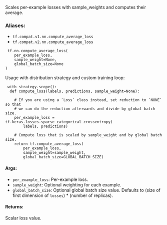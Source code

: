 
Scales per-example losses with sample_weights and computes their average.
### Aliases:
- `tf.compat.v1.nn.compute_average_loss`
- `tf.compat.v2.nn.compute_average_loss`

```
 tf.nn.compute_average_loss(
    per_example_loss,
    sample_weight=None,
    global_batch_size=None
)
```

Usage with distribution strategy and custom training loop:

```
 with strategy.scope():
  def compute_loss(labels, predictions, sample_weight=None):

    # If you are using a `Loss` class instead, set reduction to `NONE` so that
    # we can do the reduction afterwards and divide by global batch size.
    per_example_loss = tf.keras.losses.sparse_categorical_crossentropy(
        labels, predictions)

    # Compute loss that is scaled by sample_weight and by global batch size.
    return tf.compute_average_loss(
        per_example_loss,
        sample_weight=sample_weight,
        global_batch_size=GLOBAL_BATCH_SIZE)
```
#### Args:
- `per_example_loss`: Per-example loss.
- `sample_weight`: Optional weighting for each example.
- `global_batch_size`: Optional global batch size value. Defaults to (size of first dimension of `losses`) * (number of replicas).
#### Returns:

Scalar loss value.
